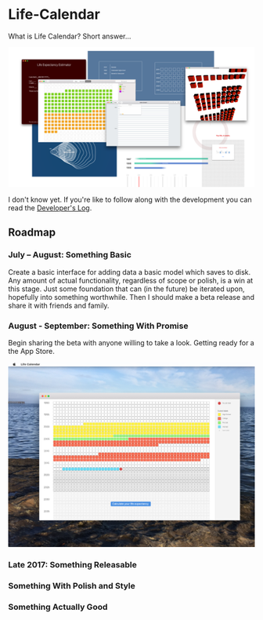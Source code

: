 # Life-Calendar

What is Life Calendar? Short answer...

![Mockups 1](./Screenshots%20and%20mockups/Mockups%201.png)

I don't know yet. If you're like to follow along with the development you can read the [Developer's Log](https://github.com/wvdk/Life-Calendar/tree/master/Developer's%20Log).

## Roadmap

### July – August: Something Basic
Create a basic interface for adding data a basic model which saves to disk. Any amount of actual functionality, regardless of scope or polish, is a win at this stage. Just some foundation that can (in the future) be iterated upon, hopefully into something worthwhile. Then I should make a beta release and share it with friends and family.

### August - September: Something With Promise
Begin sharing the beta with anyone willing to take a look. Getting ready for a the App Store.

![Life In Weeks Mockup](./Screenshots%20and%20mockups/Mockup%202%20-%20Basic%20%22Life%20In%20Weeks%22%20Idea.png)

### Late 2017: Something Releasable

### Something With Polish and Style

### Something Actually Good
